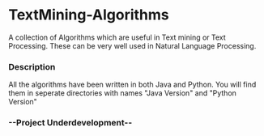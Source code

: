 TextMining-Algorithms
=====================

A collection of Algorithms which are useful in Text mining or Text Processing. These can be very well used in Natural Language Processing.

### Description

All the algorithms have been written in both Java and Python. You will find them in seperate directories with names "Java Version" and "Python Version"

### --Project Underdevelopment--
